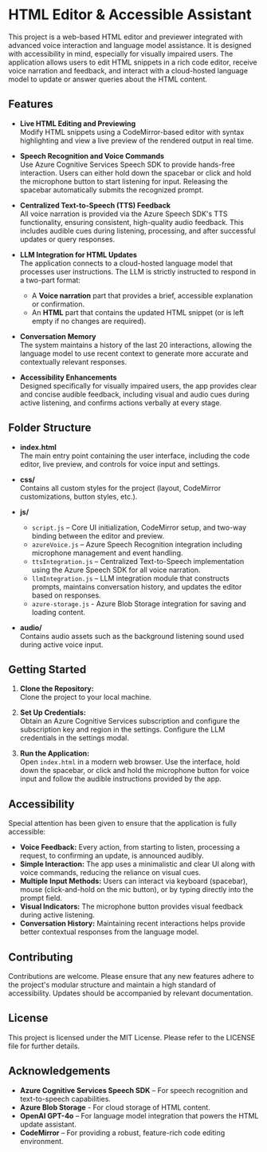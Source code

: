 # HTML Editor & Accessible Assistant

This project is a web-based HTML editor and previewer integrated with advanced voice interaction and language model assistance. It is designed with accessibility in mind, especially for visually impaired users. The application allows users to edit HTML snippets in a rich code editor, receive voice narration and feedback, and interact with a cloud-hosted language model to update or answer queries about the HTML content.

## Features

- **Live HTML Editing and Previewing**  
  Modify HTML snippets using a CodeMirror-based editor with syntax highlighting and view a live preview of the rendered output in real time.

- **Speech Recognition and Voice Commands**  
  Use Azure Cognitive Services Speech SDK to provide hands-free interaction. Users can either hold down the spacebar or click and hold the microphone button to start listening for input. Releasing the spacebar automatically submits the recognized prompt.

- **Centralized Text-to-Speech (TTS) Feedback**  
  All voice narration is provided via the Azure Speech SDK's TTS functionality, ensuring consistent, high-quality audio feedback. This includes audible cues during listening, processing, and after successful updates or query responses.

- **LLM Integration for HTML Updates**  
  The application connects to a cloud-hosted language model that processes user instructions. The LLM is strictly instructed to respond in a two-part format:
  - A **Voice narration** part that provides a brief, accessible explanation or confirmation.
  - An **HTML** part that contains the updated HTML snippet (or is left empty if no changes are required).

- **Conversation Memory**  
  The system maintains a history of the last 20 interactions, allowing the language model to use recent context to generate more accurate and contextually relevant responses.

- **Accessibility Enhancements**  
  Designed specifically for visually impaired users, the app provides clear and concise audible feedback, including visual and audio cues during active listening, and confirms actions verbally at every stage.

## Folder Structure

- **index.html**  
  The main entry point containing the user interface, including the code editor, live preview, and controls for voice input and settings.

- **css/**  
  Contains all custom styles for the project (layout, CodeMirror customizations, button styles, etc.).

- **js/**  
  - `script.js` – Core UI initialization, CodeMirror setup, and two-way binding between the editor and preview.
  - `azureVoice.js` – Azure Speech Recognition integration including microphone management and event handling.
  - `ttsIntegration.js` – Centralized Text-to-Speech implementation using the Azure Speech SDK for all voice narration.
  - `llmIntegration.js` – LLM integration module that constructs prompts, maintains conversation history, and updates the editor based on responses.
  - `azure-storage.js` - Azure Blob Storage integration for saving and loading content.

- **audio/**  
  Contains audio assets such as the background listening sound used during active voice input.

## Getting Started

1. **Clone the Repository:**  
   Clone the project to your local machine.

2. **Set Up Credentials:**  
   Obtain an Azure Cognitive Services subscription and configure the subscription key and region in the settings. Configure the LLM credentials in the settings modal.

3. **Run the Application:**  
   Open `index.html` in a modern web browser. Use the interface, hold down the spacebar, or click and hold the microphone button for voice input and follow the audible instructions provided by the app.

## Accessibility

Special attention has been given to ensure that the application is fully accessible:
- **Voice Feedback:** Every action, from starting to listen, processing a request, to confirming an update, is announced audibly.
- **Simple Interaction:** The app uses a minimalistic and clear UI along with voice commands, reducing the reliance on visual cues.
- **Multiple Input Methods:** Users can interact via keyboard (spacebar), mouse (click-and-hold on the mic button), or by typing directly into the prompt field.
- **Visual Indicators:** The microphone button provides visual feedback during active listening.
- **Conversation History:** Maintaining recent interactions helps provide better contextual responses from the language model.

## Contributing

Contributions are welcome. Please ensure that any new features adhere to the project's modular structure and maintain a high standard of accessibility. Updates should be accompanied by relevant documentation.

## License

This project is licensed under the MIT License. Please refer to the LICENSE file for further details.

## Acknowledgements

- **Azure Cognitive Services Speech SDK** – For speech recognition and text-to-speech capabilities.
- **Azure Blob Storage** - For cloud storage of HTML content.
- **OpenAI GPT-4o** – For language model integration that powers the HTML update assistant.
- **CodeMirror** – For providing a robust, feature-rich code editing environment.
